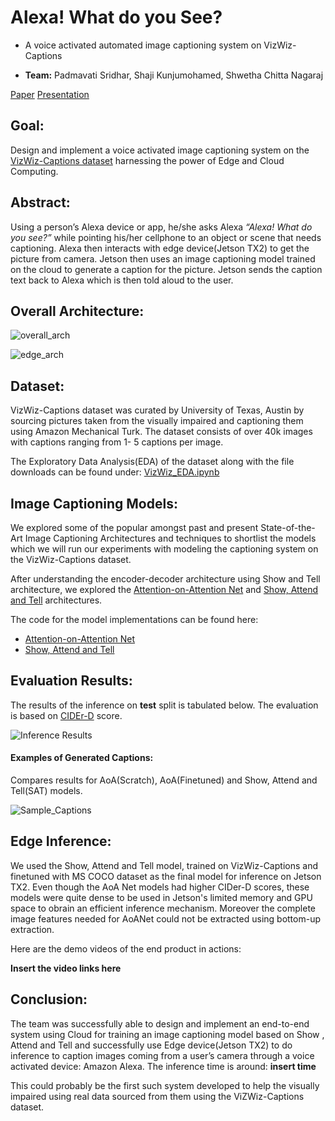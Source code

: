 # Alexa! What do you See?
* A voice activated automated image captioning system on VizWiz-Captions</i>

* <b>Team:</b> Padmavati Sridhar, Shaji Kunjumohamed, Shwetha Chitta Nagaraj

[Paper]() [Presentation](https://github.com/shwethacn/W251-Final-Project/blob/master/docs/W251_Final_Project_Presentation.pdf)



## Goal:
Design and implement a voice activated image captioning system on the [VizWiz-Captions dataset](https://vizwiz.org/tasks-and-datasets/image-captioning) harnessing the power of Edge and Cloud Computing.

## Abstract:
Using a person’s Alexa device or app, he/she asks Alexa <i>“Alexa! What do you see?”</i> while pointing his/her cellphone to an object or scene that needs captioning.  Alexa then interacts with edge device(Jetson TX2) to get the picture from camera. Jetson then uses an image captioning model trained on the cloud to generate a caption for the picture. Jetson sends the caption text back to Alexa which is then told aloud to the user. 

## Overall Architecture:

![overall_arch](https://github.com/shwethacn/W251-Final-Project/blob/master/imgs/overall_arch.JPG)

![edge_arch](https://github.com/shwethacn/W251-Final-Project/blob/master/imgs/edge_arch.JPG)

## Dataset:
VizWiz-Captions dataset was curated by University of Texas, Austin by sourcing pictures taken from the visually impaired and captioning them using Amazon Mechanical Turk.
The dataset consists of over 40k images with captions ranging from 1- 5 captions per image. 

The Exploratory Data Analysis(EDA) of the dataset along with the file downloads can be found under: [VizWiz_EDA.ipynb](https://github.com/shwethacn/W251-Final-Project/tree/master/EDA)

## Image Captioning Models:
We explored some of the popular amongst past and present State-of-the-Art Image Captioning Architectures and techniques to shortlist the models which we will run our experiments with modeling the captioning system on the VizWiz-Captions dataset.

After understanding the encoder-decoder architecture using Show and Tell architecture, we explored the [Attention-on-Attention Net](https://arxiv.org/abs/1908.06954) and [Show, Attend and Tell](https://arxiv.org/abs/1502.03044) architectures.

The code for the model implementations can be found here:

* [Attention-on-Attention Net](https://github.com/shwethacn/W251-Final-Project/tree/master/AoA)
* [Show, Attend and Tell](https://github.com/shwethacn/W251-Final-Project/tree/master/Show_Attend_Tell)

## Evaluation Results:

The results of the inference on <b>test</b> split is tabulated below. The evaluation is based on [CIDEr-D](https://arxiv.org/abs/1411.5726) score.

![Inference Results](https://github.com/shwethacn/W251-Final-Project/blob/master/imgs/inference_results.JPG)

#### Examples of Generated Captions:

Compares results for AoA(Scratch), AoA(Finetuned) and Show, Attend and Tell(SAT) models. 

![Sample_Captions](https://github.com/shwethacn/W251-Final-Project/blob/master/imgs/sample_test_captions.JPG)

## Edge Inference:

We used the Show, Attend and Tell model, trained on VizWiz-Captions and finetuned with MS COCO dataset as the final model for inference on Jetson TX2. Even though the AoA Net models had higher CIDer-D scores, these models were quite dense to be used in Jetson's limited memory and GPU space to obrain an efficient inference mechanism. Moreover the complete image features needed for AoANet could not be extracted using bottom-up extraction. 

Here are the demo videos of the end product in actions:

<b>Insert the video links here </b>

## Conclusion:

The team was successfully able to design and implement an end-to-end system using Cloud for training an image captioning model based on Show , Attend and Tell and successfully use Edge device(Jetson TX2) to do inference to caption images coming from a user’s camera through a voice activated device: Amazon Alexa. The inference time is around: <b>insert time</b>

This could probably be the first such system developed to help the visually impaired using real data sourced from them using the ViZWiz-Captions dataset. 












